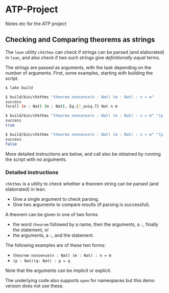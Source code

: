 # ATP-Project
Notes etc for the ATP project

## Checking and Comparing theorems as strings

The `lean` utility `chkthms` can check if strings can be parsed (and elaborated) in `lean`, and also check if two such strings give  _definitionally equal_ terms. 

The strings are passed as arguments, with the task depending on the number of arguments. First, some examples, starting with building the script.

```bash
$ lake build

$ build/bin/chkthms "theorem nonsense(n : Nat) (m : Nat) : n = m" 
success
forall (n : Nat) (m : Nat), Eq.{?_uniq.7} Nat n m

$ build/bin/chkthms "theorem nonsense(n : Nat) (m : Nat) : n = m" "(p : Nat)(q: Nat) : p = q"
success
true

$ build/bin/chkthms "theorem nonsense(n : Nat) (m : Nat) : n = m" "(p : Nat)(q: Nat) : p = q + 1"
success
false
```

More detailed instructions are below, and call also be obtained by running the script with no arguments.

### Detailed instructions

`chkthms` is a utility to check whether a theorem string can be parsed (and elaborated) in lean.

- Give a single argument to check parsing.
- Give two arguments to compare results (if parsing is successful).

A theorem can be given in one of two forms

- the word `theorem` followed by a name, then the arguments, a `:`, finally the statement, or
- the arguments, a `:`, and the statement. 

The following examples are of these two forms:

- `theorem nonsense(n : Nat) (m : Nat) : n = m` 
- `(p : Nat)(q: Nat) : p = q`

Note that the arguments can be implicit or explicit. 

The underlying code also supports `open` for namespaces but this demo version does not use these. 